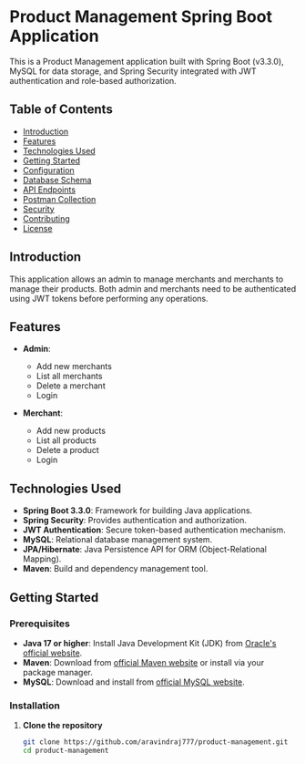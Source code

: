 # Product Management Spring Boot Application

This is a Product Management application built with Spring Boot (v3.3.0), MySQL for data storage, and Spring Security integrated with JWT authentication and role-based authorization.

## Table of Contents

- [Introduction](#introduction)
- [Features](#features)
- [Technologies Used](#technologies-used)
- [Getting Started](#getting-started)
- [Configuration](#configuration)
- [Database Schema](#database-schema)
- [API Endpoints](#api-endpoints)
- [Postman Collection](#postman-collection)
- [Security](#security)
- [Contributing](#contributing)
- [License](#license)

## Introduction

This application allows an admin to manage merchants and merchants to manage their products. Both admin and merchants need to be authenticated using JWT tokens before performing any operations.

## Features

- **Admin**:
  - Add new merchants
  - List all merchants
  - Delete a merchant
  - Login

- **Merchant**:
  - Add new products
  - List all products
  - Delete a product
  - Login

## Technologies Used

- **Spring Boot 3.3.0**: Framework for building Java applications.
- **Spring Security**: Provides authentication and authorization.
- **JWT Authentication**: Secure token-based authentication mechanism.
- **MySQL**: Relational database management system.
- **JPA/Hibernate**: Java Persistence API for ORM (Object-Relational Mapping).
- **Maven**: Build and dependency management tool.

## Getting Started

### Prerequisites

- **Java 17 or higher**: Install Java Development Kit (JDK) from [Oracle's official website](https://www.oracle.com/java/technologies/javase-jdk17-downloads.html).
- **Maven**: Download from [official Maven website](https://maven.apache.org/download.cgi) or install via your package manager.
- **MySQL**: Download and install from [official MySQL website](https://dev.mysql.com/downloads/).

### Installation

1. **Clone the repository**

   ```bash
   git clone https://github.com/aravindraj777/product-management.git
   cd product-management
